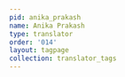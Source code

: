```yaml
---
pid: anika_prakash
name: Anika Prakash
type: translator
order: '014'
layout: tagpage
collection: translator_tags
---
```

